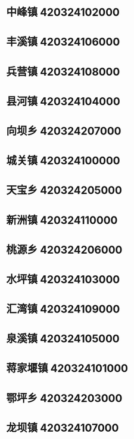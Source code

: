 # 中峰镇 420324102000
# 丰溪镇 420324106000
# 兵营镇 420324108000
# 县河镇 420324104000
# 向坝乡 420324207000
# 城关镇 420324100000
# 天宝乡 420324205000
# 新洲镇 420324110000
# 桃源乡 420324206000
# 水坪镇 420324103000
# 汇湾镇 420324109000
# 泉溪镇 420324105000
# 蒋家堰镇 420324101000
# 鄂坪乡 420324203000
# 龙坝镇 420324107000
